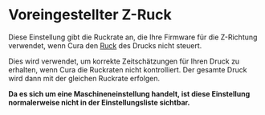 Voreingestellter Z-Ruck
====
Diese Einstellung gibt die Ruckrate an, die Ihre Firmware für die Z-Richtung verwendet, wenn Cura den [Ruck](../speed/jerk_enabled.md) des Drucks nicht steuert.

Dies wird verwendet, um korrekte Zeitschätzungen für Ihren Druck zu erhalten, wenn Cura die Ruckraten nicht kontrolliert. Der gesamte Druck wird dann mit der gleichen Ruckrate erfolgen.

**Da es sich um eine Maschineneinstellung handelt, ist diese Einstellung normalerweise nicht in der Einstellungsliste sichtbar.**